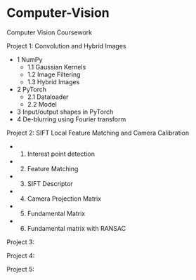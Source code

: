# Computer-Vision

Computer Vision Coursework

Project 1: Convolution and Hybrid Images
- 1 NumPy
  - 1.1 Gaussian Kernels
  - 1.2 Image Filtering
  - 1.3 Hybrid Images
- 2 PyTorch
  - 2.1 Dataloader
  - 2.2 Model
- 3 Input/output shapes in PyTorch
- 4 De-blurring using Fourier transform

Project 2: SIFT Local Feature Matching and Camera Calibration
- 1. Interest point detection
- 2. Feature Matching
- 3. SIFT Descriptor
- 4. Camera Projection Matrix
- 5. Fundamental Matrix
- 6. Fundamental matrix with RANSAC

Project 3:

Project 4:

Project 5:


